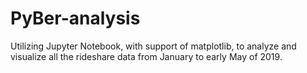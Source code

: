 # PyBer-analysis
Utilizing Jupyter Notebook, with support of matplotlib, to analyze and visualize all the rideshare data from January to early May of 2019.

